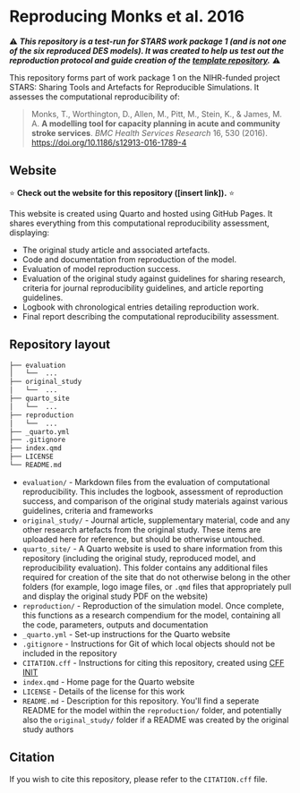 # Reproducing Monks et al. 2016

⚠️ ***This repository is a test-run for STARS work package 1 (and is not one of the six reproduced DES models). It was created to help us test out the reproduction protocol and guide creation of the [template repository](https://github.com/pythonhealthdatascience/stars_reproduction_template).*** ⚠️

This repository forms part of work package 1 on the NIHR-funded project STARS: Sharing Tools and Artefacts for Reproducible Simulations. It assesses the computational reproducibility of:

> Monks, T., Worthington, D., Allen, M., Pitt, M., Stein, K., & James, M. A. **A modelling tool for capacity planning in acute and community stroke services**. *BMC Health Services Research* 16, 530 (2016). https://doi.org/10.1186/s12913-016-1789-4

## Website

⭐ **Check out the website for this repository ([insert link]).** ⭐

This website is created using Quarto and hosted using GitHub Pages. It shares everything from this computational reproducibility assessment, displaying:
* The original study article and associated artefacts.
* Code and documentation from reproduction of the model.
* Evaluation of model reproduction success.
* Evaluation of the original study against guidelines for sharing research, criteria for journal reproducibility guidelines, and article reporting guidelines.
* Logbook with chronological entries detailing reproduction work.
* Final report describing the computational reproducibility assessment.

## Repository layout

```bash
├── evaluation
│   └──  ...
├── original_study
│   └──  ...
├── quarto_site
│   └──  ...
├── reproduction
│   └──  ...
├── _quarto.yml
├── .gitignore
├── index.qmd
├── LICENSE
└── README.md
```

* `evaluation/` - Markdown files from the evaluation of computational reproducibility. This includes the logbook, assessment of reproduction success, and comparison of the original study materials against various guidelines, criteria and frameworks
* `original_study/` - Journal article, supplementary material, code and any other research artefacts from the original study. These items are uploaded here for reference, but should be otherwise untouched.
* `quarto_site/` - A Quarto website is used to share information from this repository (including the original study, reproduced model, and reproducibility evaluation). This folder contains any additional files required for creation of the site that do not otherwise belong in the other folders (for example, logo image files, or `.qmd` files that appropriately pull and display the original study PDF on the website)
* `reproduction/` - Reproduction of the simulation model. Once complete, this functions as a research compendium for the model, containing all the code, parameters, outputs and documentation
* `_quarto.yml` - Set-up instructions for the Quarto website
* `.gitignore` - Instructions for Git of which local objects should not be included in the repository
* `CITATION.cff` - Instructions for citing this repository, created using [CFF INIT](https://citation-file-format.github.io/)
* `index.qmd` - Home page for the Quarto website
* `LICENSE` - Details of the license for this work
* `README.md` - Description for this repository. You'll find a seperate README for the model within the `reproduction/` folder, and potentially also the `original_study/` folder if a README was created by the original study authors

## Citation

If you wish to cite this repository, please refer to the `CITATION.cff` file.